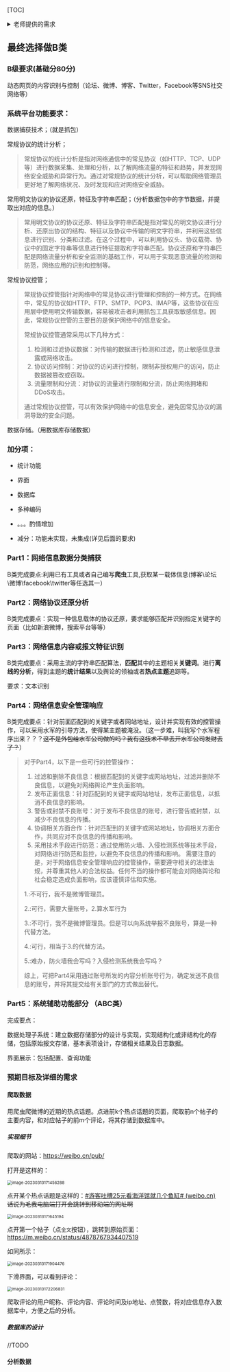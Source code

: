 [TOC]

<details>
<summary>老师提供的需求</summary>
## 老师提供的需求

### A级要求(基础分90分)

新应用 (P2P应用，例如:BT、迅雷、skype等)，手机端应用，云平台，大数据搜索

难度较大的应用（加密流量的分类识别）（QQ，SSH，wechat等）

音视频多媒体流量识别

### B级要求(基础分80分)

动态网页的内容识别与控制（论坛、微博、博客、Twitter，Facebook等SNS社交网络等）

### C级要求(基础分70分)

HTTp协议应用（普通Web网站）

垃圾邮件过滤

ftp协议分析系统

### 加分项：

统计功能

界面

数据库

多种编码

。。。酌情增加

减分：功能未实现，未集成(详见后面的要求)

### 系统平台功能要求：

数据捕获技术；常规协议的统计分析；常用明文协议的协议还原，特征及字符串匹配；常规协议控管；数据存储。

### Part1：网络信息数据分类捕获 

A类完成要点:能够捕获到该类型的报文，并能完成简单的统计功能，包括常用端口统计等。

B类完成要点:利用已有工具或者自己编写爬虫工具,获取某一载体信息(博客\论坛\微博\facebook\twitter等任选其一）

C类完成要点：要求提供流量的统计功能、根据协议分类统计功能（包含扩展协议）、端口统计功能，结果展示；提供捕包的峰值性能指标(bps/s)

### Part2：网络协议还原分析

A类完成要点：实现新协议主流软件的特征提取与分析功能，例如BT，可以针对BitTorrent进行分析，提取其协议的特征，并能够从混合流量中识别出不同阶段的流量。

B类完成要点：实现一种信息载体的协议还原，要求能够匹配并识别指定关键字的页面（比如新浪微博，搜索平台等等）

C类完成要点：实现主流应用程序的协议还原，包括Http协议、FTP协议、Telnet协议以及Email协议明文协议等；能够完成典型的编码方式，要求能够识别中文；对*.doc的附件可以进行还原 

### Part3：网络信息内容或报文特征识别 

A类完成要点：采用主流的字符串匹配算法，实现不同阶段协议特征的匹配。

要求：计算各阶段匹配的准确率

B类完成要点：采用主流的字符串匹配算法，匹配其中的主题相关关键词。进行离线的分析，得到主题的统计结果以及舆论的领袖或者热点主题追踪等。

要求：文本识别

C类完成要点：采用主流的字符串匹配算法，选择实现两种模式匹配算法（多模为主），并设计试验对其性能进行比较；将最优的算法应用到系统中，并实现关键字中夹带信息的匹配（包括类似“保***密”的情况）。

要求：文本识别，其他的图片，音视频识别不考虑。

### Part4：网络信息安全管理响应 

A类完成要点：针对前面匹配到的信息，设计并实现有效的控管操作（例如BT包括索引污染、块污染等，造成包含有某关键字的文件下载失败） 

B类完成要点：针对前面匹配到的关键字或者网站地址，设计并实现有效的控管操作，可以采用水军的引导方法，使得某主题被淹没。

C类完成要点：选择典型HTTP应用，针对前面匹配到的网站地址或用户地址，设计并实现有效的控管操作（包括阻断、重定向、DNS欺骗等） 

### Part5：系统辅助功能部分 （ABC类）

完成要点：

数据处理子系统：建立数据存储部分的设计与实现，实现结构化或非结构化的存储，包括原始报文存储，基本表项设计，存储相关结果及日志数据。

界面展示：包括配置、查询功能 

</details>

## 最终选择做B类

### B级要求(基础分80分)

动态网页的内容识别与控制（论坛、微博、博客、Twitter，Facebook等SNS社交网络等）

### 系统平台功能要求：

数据捕获技术；（就是抓包）

常规协议的统计分析；

> 常规协议的统计分析是指对网络通信中的常见协议（如HTTP、TCP、UDP等）进行数据采集、处理和分析，以了解网络流量的特征和趋势，并发现网络安全威胁和异常行为。通过对常规协议的统计分析，可以帮助网络管理员更好地了解网络状况、及时发现和应对网络安全威胁。

常用明文协议的协议还原，特征及字符串匹配；（分析数据包中的字节数据，并提取出对应的信息。）

> 常用明文协议的协议还原、特征及字符串匹配是指对常见的明文协议进行分析、还原出协议的结构、特征以及协议中传输的明文字符串，并利用这些信息进行识别、分类和过滤。在这个过程中，可以利用协议头、协议载荷、协议中的固定字符串等信息进行特征提取和字符串匹配。协议还原和字符串匹配是网络流量分析和安全监测的基础工作，可以用于实现恶意流量的检测和防范，网络应用的识别和控制等。

常规协议控管；

> 常规协议控管指针对网络中的常见协议进行管理和控制的一种方式。在网络中，常见的协议如HTTP、FTP、SMTP、POP3、IMAP等，这些协议在应用层中使用明文传输数据，容易被攻击者利用抓包工具获取敏感信息。因此，常规协议控管的主要目的是保护网络中的信息安全。
>
> 常规协议控管通常采用以下几种方式：
>
> 1. 检测和过滤协议数据：对传输的数据进行检测和过滤，防止敏感信息泄露或网络攻击。
> 2. 协议访问控制：对协议的访问进行控制，限制非授权用户的访问，防止数据被篡改或窃取。
> 3. 流量限制和分流：对协议的流量进行限制和分流，防止网络拥堵和DDoS攻击。
>
> 通过常规协议控管，可以有效保护网络中的信息安全，避免因常见协议的漏洞导致的安全问题。

数据存储。（用数据库存储数据）

### 加分项：

- 统计功能

- 界面

- 数据库

- 多种编码

- 。。。酌情增加

- 减分：功能未实现，未集成(详见后面的要求)

### Part1：网络信息数据分类捕获 

B类完成要点:利用已有工具或者自己编写**爬虫**工具,获取某一载体信息(博客\论坛\微博\facebook\twitter等任选其一）

### Part2：网络协议还原分析

B类完成要点：实现一种信息载体的协议还原，要求能够匹配并识别指定关键字的页面（比如新浪微博，搜索平台等等）

### Part3：网络信息内容或报文特征识别 

B类完成要点：采用主流的字符串匹配算法，**匹配**其中的主题相关**关键词**。进行**离线的分析**，得到主题的**统计结果**以及舆论的领袖或者**热点主题**追踪等。

要求：文本识别

### Part4：网络信息安全管理响应 

B类完成要点：针对前面匹配到的关键字或者网站地址，设计并实现有效的控管操作，可以采用水军的引导方法，使得某主题被淹没。（这一步难，叫我写个水军程序出来？？？~~这不是外包给水军公司做的吗？我有这技术不早去开水军公司发财去了？~~）

> 对于Part4，以下是一些可行的控管操作： 
>
> 1. 过滤和删除不良信息：根据匹配到的关键字或网站地址，过滤并删除不良信息，以避免对网络舆论产生负面影响。 
> 2. 发布正面信息：针对匹配到的关键字或网站地址，发布正面信息，以抵消不良信息的影响。 
> 3. 警告或封禁不良账号：对于发布不良信息的账号，进行警告或封禁，以减少不良信息的传播。 
> 4. 协调相关方面合作：针对匹配到的关键字或网站地址，协调相关方面合作，共同应对不良信息的传播和影响。 
> 5. 采用技术手段进行防范：通过使用防火墙、入侵检测系统等技术手段，对网络进行防范和监控，以避免不良信息的传播和影响。 需要注意的是，对于网络信息安全管理响应的控管操作，需要遵守相关的法律法规，并尊重其他人的合法权益。任何不当的操作都可能会对网络舆论和社会稳定造成负面影响，应该谨慎评估和实施。
>
> 1.:不可行，我不是微博管理员。
>
> 2.:可行，需要大量账号，2.算水军行为
>
> 3.:不可行，我不是微博管理员。但是可以向系统举报不良账号，算是一种代替方法。
>
> 4.:可行，相当于3.的代替方法。
>
> 5.:难办，防火墙我会写吗？入侵检测系统我会写吗？
>
> 综上，可把Part4采用通过账号所发的内容分析账号行为，确定发送不良信息的账号，并将其提交给有关部门的方式做出替代。



### Part5：系统辅助功能部分 （ABC类）

完成要点：

数据处理子系统：建立数据存储部分的设计与实现，实现结构化或非结构化的存储，包括原始报文存储，基本表项设计，存储相关结果及日志数据。

界面展示：包括配置、查询功能 

### 预期目标及详细的需求

#### 爬取数据

用爬虫爬微博的近期的热点话题。点进前k个热点话题的页面，爬取前n个帖子的主要内容，和对应帖子的前m个评论，将其存储到数据库中。

##### 实现细节

爬取的网站：https://weibo.cn/pub/

打开是这样的：

<img src="images/image-20230313171456288.png" alt="image-20230313171456288" style="zoom:67%;" />

点开某个热点话题是这样的：[#游客吐槽25元看海洋馆就几个鱼缸# (weibo.cn)](https://m.weibo.cn/search?containerid=100103type%3D1%26t%3D10%26q%3D%23游客吐槽25元看海洋馆就几个鱼缸%23) ~~话说为毛我电脑端打开会跳转到移动端的网址啊~~

<img src="images/image-20230313171645194.png" alt="image-20230313171645194" style="zoom:67%;" />

点开第一个帖子（点`全文`按钮），跳转到原始页面：https://m.weibo.cn/status/4878767934407519

如同所示：

<img src="images/image-20230313171904476.png" alt="image-20230313171904476" style="zoom:67%;" />

下滑界面，可以看到评论：

<img src="images/image-20230313172206831.png" alt="image-20230313172206831" style="zoom:67%;" />

爬取评论的用户昵称、评论内容、评论时间及ip地址、点赞数，将对应信息存入数据库中，方便之后的分析。

##### 数据库的设计

//TODO

#### 分析数据



